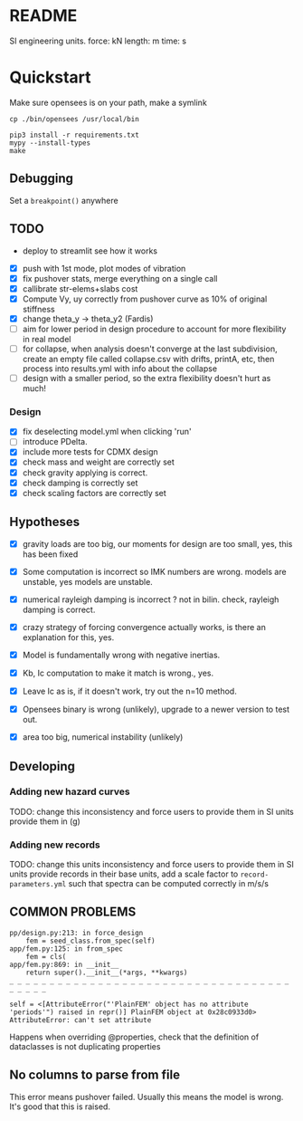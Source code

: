# README
SI engineering units.
force: kN
length: m
time: s

# Quickstart
Make sure opensees is on your path, make a symlink

`cp ./bin/opensees /usr/local/bin`

```
pip3 install -r requirements.txt
mypy --install-types
make
```

## Debugging
Set a `breakpoint()` anywhere

## TODO
- deploy to streamlit see how it works
- [x] push with 1st mode, plot modes of vibration
- [x] fix pushover stats, merge everything on a single call
- [x] callibrate str-elems+slabs cost
- [x] Compute Vy, uy correctly from pushover curve as 10% of original stiffness
- [x] change theta_y -> theta_y2 (Fardis)
- [ ] aim for lower period in design procedure to account for more flexibility in real model
- [ ] for collapse, when analysis doesn't converge at the last subdivision, create an empty file called collapse.csv with drifts, printA, etc, then process into results.yml with info about the collapse
- [ ] design with a smaller period, so the extra flexibility doesn't hurt as much!

### Design
- [x] fix deselecting model.yml when clicking 'run'
- [ ] introduce PDelta.
- [x] include more tests for CDMX design
- [x] check mass and weight are correctly set
- [x] check gravity applying is correct.
- [x] check damping is correctly set
- [x] check scaling factors are correctly set

## Hypotheses
- [x] gravity loads are too big, our moments for design are too small, yes, this has been fixed
- [x] Some computation is incorrect so IMK numbers are wrong. models are unstable, yes models are unstable.
- [x] numerical rayleigh damping is incorrect ? not in bilin. check, rayleigh damping is correct.
- [x] crazy strategy of forcing convergence actually works, is there an explanation for this, yes.
- [x] Model is fundamentally wrong with negative inertias.
- [x] Kb, Ic computation to make it match is wrong., yes.
- [x] Leave Ic as is, if it doesn't work, try out the n=10 method.
- [x] Opensees binary is wrong (unlikely), upgrade to a newer version to test out.
- [x] area too big, numerical instability (unlikely)


## Developing
### Adding new hazard curves
TODO: change this inconsistency and force users to provide them in SI units
provide them in (g)

### Adding new records
TODO: change this units inconsistency and force users to provide them in SI units
provide records in their base units, add a scale factor to `record-parameters.yml` such that spectra can be computed correctly in m/s/s


## COMMON PROBLEMS

```
pp/design.py:213: in force_design
    fem = seed_class.from_spec(self)
app/fem.py:125: in from_spec
    fem = cls(
app/fem.py:869: in __init__
    return super().__init__(*args, **kwargs)
_ _ _ _ _ _ _ _ _ _ _ _ _ _ _ _ _ _ _ _ _ _ _ _ _ _ _ _ _ _ _ _ _ _ _ _ _ _ _ _ 

self = <[AttributeError("'PlainFEM' object has no attribute 'periods'") raised in repr()] PlainFEM object at 0x28c0933d0>
AttributeError: can't set attribute
```

Happens when overriding @properties, check that the definition of dataclasses is not duplicating properties

## No columns to parse from file
This error means pushover failed. Usually this means the model is wrong.
It's good that this is raised.